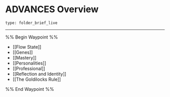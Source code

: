 # ADVANCES Overview
 
```ccard
type: folder_brief_live
```
 
---

%% Begin Waypoint %%
- [[Flow State]]
- [[Genes]]
- [[Mastery]]
- [[Personalities]]
- [[Professional]]
- [[Reflection and Identity]]
- [[The Goldilocks Rule]]

%% End Waypoint %%